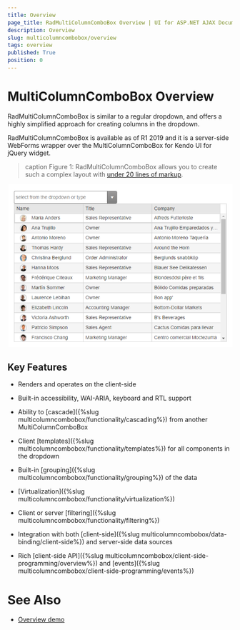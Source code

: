 ```yaml
---
title: Overview
page_title: RadMultiColumnComboBox Overview | UI for ASP.NET AJAX Documentation
description: Overview
slug: multicolumncombobox/overview
tags: overview
published: True
position: 0
---
```


# MultiColumnComboBox Overview

RadMultiColumnComboBox is similar to a regular dropdown, and offers a highly simplified approach for creating columns in the dropdown.

RadMultiColumnComboBox is available as of R1 2019 and it is a server-side WebForms wrapper over the MultiColumnComboBox for Kendo UI for jQuery widget.

>caption Figure 1: RadMultiColumnComboBox allows you to create such a complex layout with [under 20 lines of markup](http://demos.telerik.com/aspnet-ajax/multicolumncombobox/overview/defaultcs.aspx).

![multicolumncombobox-overview](images/multicolumncombobox-overview.png)

## Key Features

* Renders and operates on the client-side

* Built-in accessibility, WAI-ARIA, keyboard and RTL support

* Ability to [cascade]({%slug multicolumncombobox/functionality/cascading%}) from another MultiColumnComboBox

* Client [templates]({%slug multicolumncombobox/functionality/templates%}) for all components in the dropdown

* Built-in [grouping]({%slug multicolumncombobox/functionality/grouping%}) of the data

* [Virtualization]({%slug multicolumncombobox/functionality/virtualization%})

* Client or server [filtering]({%slug multicolumncombobox/functionality/filtering%})

* Integration with both [client-side]({%slug multicolumncombobox/data-binding/client-side%}) and server-side data sources

* Rich [client-side API]({%slug multicolumncombobox/client-side-programming/overview%}) and [events]({%slug multicolumncombobox/client-side-programming/events%})


# See Also

 * [Overview demo](http://demos.telerik.com/aspnet-ajax/multicolumncombobox/overview/defaultcs.aspx)
